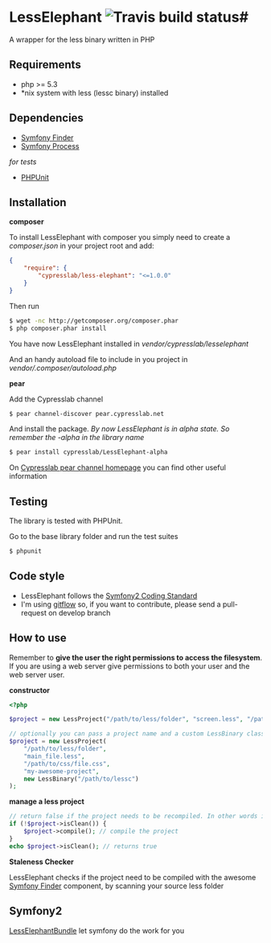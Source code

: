 # LessElephant ![Travis build status](https://secure.travis-ci.org/matteosister/LessElephant.png)#

A wrapper for the less binary written in PHP

Requirements
------------

- php >= 5.3
- *nix system with less (lessc binary) installed

Dependencies
------------

- [Symfony Finder](https://github.com/symfony/Finder)
- [Symfony Process](https://github.com/symfony/Process)

*for tests*

- [PHPUnit](https://github.com/sebastianbergmann/phpunit)

Installation
------------

**composer**

To install LessElephant with composer you simply need to create a *composer.json* in your project root and add:

``` json
{
    "require": {
        "cypresslab/less-elephant": "<=1.0.0"
    }
}
```

Then run

``` bash
$ wget -nc http://getcomposer.org/composer.phar
$ php composer.phar install
```

You have now LessElephant installed in *vendor/cypresslab/lesselephant*

And an handy autoload file to include in you project in *vendor/.composer/autoload.php*

**pear**

Add the Cypresslab channel

``` bash
$ pear channel-discover pear.cypresslab.net
```

And install the package. *By now LessElephant is in alpha state. So remember the -alpha in the library name*

``` bash
$ pear install cypresslab/LessElephant-alpha
```

On [Cypresslab pear channel homepage](http://pear.cypresslab.net/) you can find other useful information

Testing
-------

The library is tested with PHPUnit.

Go to the base library folder and run the test suites

``` bash
$ phpunit
```

Code style
----------

* LessElephant follows the [Symfony2 Coding Standard](https://github.com/opensky/Symfony2-coding-standard)
* I'm using [gitflow](https://github.com/nvie/gitflow) so, if you want to contribute, please send a pull-request on develop branch

How to use
----------

Remember to **give the user the right permissions to access the filesystem**. If you are using a web server give permissions to both your user and the web server user.

**constructor**

``` php
<?php

$project = new LessProject("/path/to/less/folder", "screen.less", "/path/to/css/screen.css"); // create the base class

// optionally you can pass a project name and a custom LessBinary class
$project = new LessProject(
    "/path/to/less/folder",
    "main_file.less",
    "/path/to/css/file.css",
    "my-awesome-project",
    new LessBinary("/path/to/lessc")
);
```

**manage a less project**

``` php
// return false if the project needs to be recompiled. In other words if you changed something in any of your less files after the last sylesheets generation
if (!$project->isClean()) {
    $project->compile(); // compile the project
}
echo $project->isClean(); // returns true
```

**Staleness Checker**

LessElephant checks if the project need to be compiled with the awesome [Symfony Finder](https://github.com/symfony/Finder) component, by scanning your source less folder

Symfony2
--------

[LessElephantBundle](https://github.com/matteosister/LessElephantBundle) let symfony do the work for you
